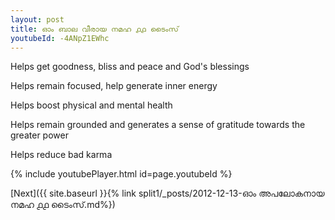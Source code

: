 ```yaml
---
layout: post
title: ഓം ബാല വീരായ നമഹ ൧൧ ടൈംസ്
youtubeId: -4ANpZ1EWhc
---
```

 
 
Helps get goodness, bliss and peace and God's blessings
 
Helps remain focused, help generate inner energy 
 
Helps boost physical and mental health 
 
Helps remain grounded and generates a sense of gratitude towards the greater power 
 
Helps reduce bad karma
 
 
 
 


{% include youtubePlayer.html id=page.youtubeId %}
 
[Next]({{ site.baseurl }}{% link  split1/_posts/2012-12-13-ഓം അപലോകനായ നമഹ ൧൧ ടൈംസ്.md%})
 
